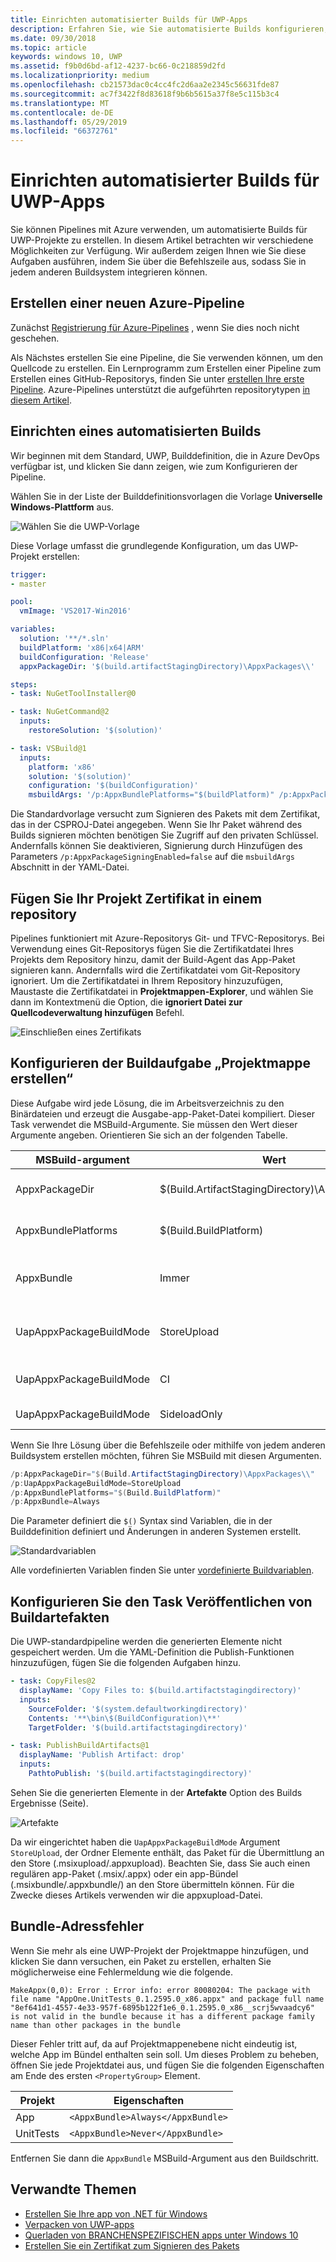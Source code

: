```yaml
---
title: Einrichten automatisierter Builds für UWP-Apps
description: Erfahren Sie, wie Sie automatisierte Builds konfigurieren, um Pakete zum Querladen oder zum Übermitteln an den Store zu erzeugen.
ms.date: 09/30/2018
ms.topic: article
keywords: windows 10, UWP
ms.assetid: f9b0d6bd-af12-4237-bc66-0c218859d2fd
ms.localizationpriority: medium
ms.openlocfilehash: cb21573dac0c4cc4fc2d6aa2e2345c56631fde87
ms.sourcegitcommit: ac7f3422f8d83618f9b6b5615a37f8e5c115b3c4
ms.translationtype: MT
ms.contentlocale: de-DE
ms.lasthandoff: 05/29/2019
ms.locfileid: "66372761"
---
```

# <a name="set-up-automated-builds-for-your-uwp-app"></a>Einrichten automatisierter Builds für UWP-Apps

Sie können Pipelines mit Azure verwenden, um automatisierte Builds für UWP-Projekte zu erstellen. In diesem Artikel betrachten wir verschiedene Möglichkeiten zur Verfügung. Wir außerdem zeigen Ihnen wie Sie diese Aufgaben ausführen, indem Sie über die Befehlszeile aus, sodass Sie in jedem anderen Buildsystem integrieren können.

## <a name="create-a-new-azure-pipeline"></a>Erstellen einer neuen Azure-Pipeline

Zunächst [Registrierung für Azure-Pipelines](https://docs.microsoft.com/azure/devops/pipelines/get-started/pipelines-sign-up) , wenn Sie dies noch nicht geschehen.

Als Nächstes erstellen Sie eine Pipeline, die Sie verwenden können, um den Quellcode zu erstellen. Ein Lernprogramm zum Erstellen einer Pipeline zum Erstellen eines GitHub-Repositorys, finden Sie unter [erstellen Ihre erste Pipeline](https://docs.microsoft.com/azure/devops/pipelines/get-started-yaml). Azure-Pipelines unterstützt die aufgeführten repositorytypen [in diesem Artikel](https://docs.microsoft.com/azure/devops/pipelines/repos).

## <a name="set-up-an-automated-build"></a>Einrichten eines automatisierten Builds

Wir beginnen mit dem Standard, UWP, Builddefinition, die in Azure DevOps verfügbar ist, und klicken Sie dann zeigen, wie zum Konfigurieren der Pipeline.

Wählen Sie in der Liste der Builddefinitionsvorlagen die Vorlage **Universelle Windows-Plattform** aus.

![Wählen Sie die UWP-Vorlage](images/select-yaml-template.png)

Diese Vorlage umfasst die grundlegende Konfiguration, um das UWP-Projekt erstellen:

```yml
trigger:
- master

pool:
  vmImage: 'VS2017-Win2016'

variables:
  solution: '**/*.sln'
  buildPlatform: 'x86|x64|ARM'
  buildConfiguration: 'Release'
  appxPackageDir: '$(build.artifactStagingDirectory)\AppxPackages\\'

steps:
- task: NuGetToolInstaller@0

- task: NuGetCommand@2
  inputs:
    restoreSolution: '$(solution)'

- task: VSBuild@1
  inputs:
    platform: 'x86'
    solution: '$(solution)'
    configuration: '$(buildConfiguration)'
    msbuildArgs: '/p:AppxBundlePlatforms="$(buildPlatform)" /p:AppxPackageDir="$(appxPackageDir)" /p:AppxBundle=Always /p:UapAppxPackageBuildMode=StoreUpload'

```

Die Standardvorlage versucht zum Signieren des Pakets mit dem Zertifikat, das in der CSPROJ-Datei angegeben. Wenn Sie Ihr Paket während des Builds signieren möchten benötigen Sie Zugriff auf den privaten Schlüssel. Andernfalls können Sie deaktivieren, Signierung durch Hinzufügen des Parameters `/p:AppxPackageSigningEnabled=false` auf die `msbuildArgs` Abschnitt in der YAML-Datei.

## <a name="add-your-project-certificate-to-a-repository"></a>Fügen Sie Ihr Projekt Zertifikat in einem repository

Pipelines funktioniert mit Azure-Repositorys Git- und TFVC-Repositorys. Bei Verwendung eines Git-Repositorys fügen Sie die Zertifikatdatei Ihres Projekts dem Repository hinzu, damit der Build-Agent das App-Paket signieren kann. Andernfalls wird die Zertifikatdatei vom Git-Repository ignoriert. Um die Zertifikatdatei in Ihrem Repository hinzuzufügen, Maustaste die Zertifikatdatei in **Projektmappen-Explorer**, und wählen Sie dann im Kontextmenü die Option, die **ignoriert Datei zur Quellcodeverwaltung hinzufügen** Befehl.

![Einschließen eines Zertifikats](images/building-screen1.png)

## <a name="configure-the-build-solution-build-task"></a>Konfigurieren der Buildaufgabe „Projektmappe erstellen“

Diese Aufgabe wird jede Lösung, die im Arbeitsverzeichnis zu den Binärdateien und erzeugt die Ausgabe-app-Paket-Datei kompiliert.
Dieser Task verwendet die MSBuild-Argumente. Sie müssen den Wert dieser Argumente angeben. Orientieren Sie sich an der folgenden Tabelle.

|**MSBuild-argument**|**Wert**|**Beschreibung**|
|--------------------|---------|---------------|
| AppxPackageDir | $(Build.ArtifactStagingDirectory)\AppxPackages | Definiert den Ordner, in dem die generierten Artefakte gespeichert werden. |
| AppxBundlePlatforms | $(Build.BuildPlatform) | Können Sie definieren die Plattformen für die im Paket enthalten. |
| AppxBundle | Immer | Erstellt eine.msixbundle/.appxbundle mit den.msix/.appx-Dateien für die Plattform angegeben. |
| UapAppxPackageBuildMode | StoreUpload | Generiert die.msixupload/.appxupload-Datei und die **_Test** Ordner für das querladen. |
| UapAppxPackageBuildMode | CI | Wird nur die.msixupload/.appxupload-Datei generiert. |
| UapAppxPackageBuildMode | SideloadOnly | Generiert die **_Test** Ordner für das querladen nur |

Wenn Sie Ihre Lösung über die Befehlszeile oder mithilfe von jedem anderen Buildsystem erstellen möchten, führen Sie MSBuild mit diesen Argumenten.

```powershell
/p:AppxPackageDir="$(Build.ArtifactStagingDirectory)\AppxPackages\\"
/p:UapAppxPackageBuildMode=StoreUpload
/p:AppxBundlePlatforms="$(Build.BuildPlatform)"
/p:AppxBundle=Always
```

Die Parameter definiert die `$()` Syntax sind Variablen, die in der Builddefinition definiert und Änderungen in anderen Systemen erstellt.

![Standardvariablen](images/building-screen5.png)

Alle vordefinierten Variablen finden Sie unter [vordefinierte Buildvariablen](https://docs.microsoft.com/azure/devops/pipelines/build/variables).

## <a name="configure-the-publish-build-artifacts-task"></a>Konfigurieren Sie den Task Veröffentlichen von Buildartefakten

Die UWP-standardpipeline werden die generierten Elemente nicht gespeichert werden. Um die YAML-Definition die Publish-Funktionen hinzuzufügen, fügen Sie die folgenden Aufgaben hinzu.

```yml
- task: CopyFiles@2
  displayName: 'Copy Files to: $(build.artifactstagingdirectory)'
  inputs:
    SourceFolder: '$(system.defaultworkingdirectory)'
    Contents: '**\bin\$(BuildConfiguration)\**'
    TargetFolder: '$(build.artifactstagingdirectory)'

- task: PublishBuildArtifacts@1
  displayName: 'Publish Artifact: drop'
  inputs:
    PathtoPublish: '$(build.artifactstagingdirectory)'
```

Sehen Sie die generierten Elemente in der **Artefakte** Option des Builds Ergebnisse (Seite).

![Artefakte](images/building-screen6.png)

Da wir eingerichtet haben die `UapAppxPackageBuildMode` Argument `StoreUpload`, der Ordner Elemente enthält, das Paket für die Übermittlung an den Store (.msixupload/.appxupload). Beachten Sie, dass Sie auch einen regulären app-Paket (.msix/.appx) oder ein app-Bündel (.msixbundle/.appxbundle/) an den Store übermitteln können. Für die Zwecke dieses Artikels verwenden wir die appxupload-Datei.

## <a name="address-bundle-errors"></a>Bundle-Adressfehler

Wenn Sie mehr als eine UWP-Projekt der Projektmappe hinzufügen, und klicken Sie dann versuchen, ein Paket zu erstellen, erhalten Sie möglicherweise eine Fehlermeldung wie die folgende.

  `MakeAppx(0,0): Error : Error info: error 80080204: The package with file name "AppOne.UnitTests_0.1.2595.0_x86.appx" and package full name "8ef641d1-4557-4e33-957f-6895b122f1e6_0.1.2595.0_x86__scrj5wvaadcy6" is not valid in the bundle because it has a different package family name than other packages in the bundle`

Dieser Fehler tritt auf, da auf Projektmappenebene nicht eindeutig ist, welche App im Bündel enthalten sein soll. Um dieses Problem zu beheben, öffnen Sie jede Projektdatei aus, und fügen Sie die folgenden Eigenschaften am Ende des ersten `<PropertyGroup>` Element.

|**Projekt**|**Eigenschaften**|
|-------|----------|
|App|`<AppxBundle>Always</AppxBundle>`|
|UnitTests|`<AppxBundle>Never</AppxBundle>`|

Entfernen Sie dann die `AppxBundle` MSBuild-Argument aus den Buildschritt.

## <a name="related-topics"></a>Verwandte Themen

- [Erstellen Sie Ihre app von .NET für Windows](https://www.visualstudio.com/docs/build/get-started/dot-net)
- [Verpacken von UWP-apps](https://docs.microsoft.com/windows/uwp/packaging/packaging-uwp-apps)
- [Querladen von BRANCHENSPEZIFISCHEN apps unter Windows 10](https://technet.microsoft.com/itpro/windows/deploy/sideload-apps-in-windows-10)
- [Erstellen Sie ein Zertifikat zum Signieren des Pakets](https://docs.microsoft.com/windows/uwp/packaging/create-certificate-package-signing)
